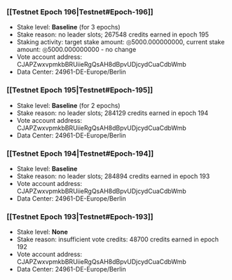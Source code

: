 ### [[Testnet Epoch 196|Testnet#Epoch-196]]
* Stake level: **Baseline** (for 3 epochs)
* Stake reason: no leader slots; 267548 credits earned in epoch 195
* Staking activity: target stake amount: ◎5000.000000000, current stake amount: ◎5000.000000000 - no change
* Vote account address: CJAPZwxvpmkbBRUiieRgQsAH8dBpvUDjcydCuaCdbWmb
* Data Center: 24961-DE-Europe/Berlin
### [[Testnet Epoch 195|Testnet#Epoch-195]]
* Stake level: **Baseline** (for 2 epochs)
* Stake reason: no leader slots; 284129 credits earned in epoch 194
* Vote account address: CJAPZwxvpmkbBRUiieRgQsAH8dBpvUDjcydCuaCdbWmb
* Data Center: 24961-DE-Europe/Berlin
### [[Testnet Epoch 194|Testnet#Epoch-194]]
* Stake level: **Baseline**
* Stake reason: no leader slots; 284894 credits earned in epoch 193
* Vote account address: CJAPZwxvpmkbBRUiieRgQsAH8dBpvUDjcydCuaCdbWmb
* Data Center: 24961-DE-Europe/Berlin
### [[Testnet Epoch 193|Testnet#Epoch-193]]
* Stake level: **None**
* Stake reason: insufficient vote credits: 48700 credits earned in epoch 192
* Vote account address: CJAPZwxvpmkbBRUiieRgQsAH8dBpvUDjcydCuaCdbWmb
* Data Center: 24961-DE-Europe/Berlin